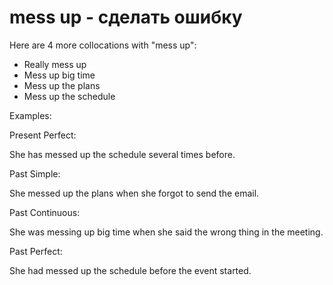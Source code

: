 # mess up - сделать ошибку




Here are 4 more collocations with "mess up":

- Really mess up
- Mess up big time
- Mess up the plans
- Mess up the schedule

Examples:

Present Perfect:

She has messed up the schedule several times before.

Past Simple:

She messed up the plans when she forgot to send the email.

Past Continuous:

She was messing up big time when she said the wrong thing in the meeting.

Past Perfect:

She had messed up the schedule before the event started.